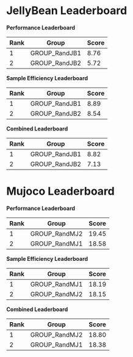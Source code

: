 # JellyBean Leaderboard

**Performance Leaderboard**

|Rank      |Group     |Score     |
|----------|----------|----------|
|1      |GROUP_RandJB1     |8.76     |
|2      |GROUP_RandJB2     |5.72     |


**Sample Efficiency Leaderboard**

|Rank      |Group     |Score     |
|----------|----------|----------|
|1      |GROUP_RandJB1     |8.89     |
|2      |GROUP_RandJB2     |8.54     |


**Combined Leaderboard**

|Rank      |Group     |Score     |
|----------|----------|----------|
|1      |GROUP_RandJB1     |8.82     |
|2      |GROUP_RandJB2     |7.13     |


# Mujoco Leaderboard

**Performance Leaderboard**

|Rank      |Group     |Score     |
|----------|----------|----------|
|1      |GROUP_RandMJ2     |19.45     |
|2      |GROUP_RandMJ1     |18.58     |


**Sample Efficiency Leaderboard**

|Rank      |Group     |Score     |
|----------|----------|----------|
|1      |GROUP_RandMJ1     |18.19     |
|2      |GROUP_RandMJ2     |18.15     |


**Combined Leaderboard**

|Rank      |Group     |Score     |
|----------|----------|----------|
|1      |GROUP_RandMJ2     |18.80     |
|2      |GROUP_RandMJ1     |18.38     |


